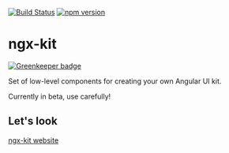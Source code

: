 [![Build Status](https://travis-ci.org/ngx-kit/ngx-kit.svg?branch=master)](https://travis-ci.org/ngx-kit/ngx-kit)
[![npm version](https://badge.fury.io/js/%40ngx-kit%2Fngx-kit.svg)](https://www.npmjs.com/@ngx-kit/ngx-kit)

# ngx-kit

[![Greenkeeper badge](https://badges.greenkeeper.io/ngx-kit/ngx-kit.svg)](https://greenkeeper.io/)

Set of low-level components for creating your own Angular UI kit.

Currently in beta, use carefully!

## Let's look

[ngx-kit website](https://ngx-kit.com)
